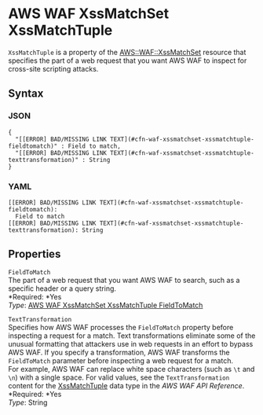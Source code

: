 # AWS WAF XssMatchSet XssMatchTuple<a name="aws-properties-waf-xssmatchset-xssmatchtuple"></a>

`XssMatchTuple` is a property of the [AWS::WAF::XssMatchSet](aws-resource-waf-xssmatchset.md) resource that specifies the part of a web request that you want AWS WAF to inspect for cross\-site scripting attacks\.

## Syntax<a name="w3ab2c21c14e1661b5"></a>

### JSON<a name="aws-properties-waf-xssmatchset-xssmatchtuple-syntax.json"></a>

```
{
  "[[ERROR] BAD/MISSING LINK TEXT](#cfn-waf-xssmatchset-xssmatchtuple-fieldtomatch)" : Field to match,
  "[[ERROR] BAD/MISSING LINK TEXT](#cfn-waf-xssmatchset-xssmatchtuple-texttransformation)" : String
}
```

### YAML<a name="aws-properties-waf-xssmatchset-xssmatchtuple-syntax.yaml"></a>

```
[[ERROR] BAD/MISSING LINK TEXT](#cfn-waf-xssmatchset-xssmatchtuple-fieldtomatch):
  Field to match
[[ERROR] BAD/MISSING LINK TEXT](#cfn-waf-xssmatchset-xssmatchtuple-texttransformation): String
```

## Properties<a name="w3ab2c21c14e1661b7"></a>

`FieldToMatch`  
The part of a web request that you want AWS WAF to search, such as a specific header or a query string\.  
*Required: *Yes  
*Type*: [AWS WAF XssMatchSet XssMatchTuple FieldToMatch](aws-properties-waf-xssmatchset-xssmatchtuple-fieldtomatch.md)

`TextTransformation`  
Specifies how AWS WAF processes the `FieldToMatch` property before inspecting a request for a match\. Text transformations eliminate some of the unusual formatting that attackers use in web requests in an effort to bypass AWS WAF\. If you specify a transformation, AWS WAF transforms the `FieldToMatch` parameter before inspecting a web request for a match\.  
For example, AWS WAF can replace white space characters \(such as `\t` and `\n`\) with a single space\. For valid values, see the `TextTransformation` content for the [XssMatchTuple](http://docs.aws.amazon.com/waf/latest/APIReference/API_XssMatchTuple.html) data type in the *AWS WAF API Reference*\.  
*Required: *Yes  
*Type*: String